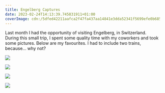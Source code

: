 ```yaml
---
title: Engelberg Captures
date: 2023-02-24T14:13:39.745831911+01:00
coverImage: cdn:/5dfed42211aafca2f47fa437aa14841e3dda52341f5699efe0b6856149bb9e8d
---
```


Last month I had the opportunity of visiting Engelberg, in Switzerland. During this small trip, I spent some quality time with my coworkers and took some pictures. Below are my favourites. I had to include two trains, because... why not?

<style>
.grid-engelberg-2023 {
  grid-template-columns: repeat(3, 1fr);
  grid-template-areas:
    "a b c"
    "d d d"
}

.grid-engelberg-2023 > *:nth-child(1) { grid-area: a; }
.grid-engelberg-2023 > *:nth-child(2) { grid-area: b; }
.grid-engelberg-2023 > *:nth-child(3) { grid-area: c; }
.grid-engelberg-2023 > *:nth-child(4) { grid-area: d; }
</style>

<div class="fw grid-engelberg-2023 fg">

![](cdn:/c0ee36b0770dec6bbd33865d5c8f5e9fbf27a320130120eb2a6ea22d484c25aa)

![](cdn:/5dfed42211aafca2f47fa437aa14841e3dda52341f5699efe0b6856149bb9e8d)

![](cdn:/38fbf319c60bfb12190440c475f781b8c992a9a66021907f26aced84db7085cc)

![](cdn:/17dc6d397bda79d962b6c7e43251d5f68950724e7e2aaf191a8dee14b2f8c80c)

</div>
